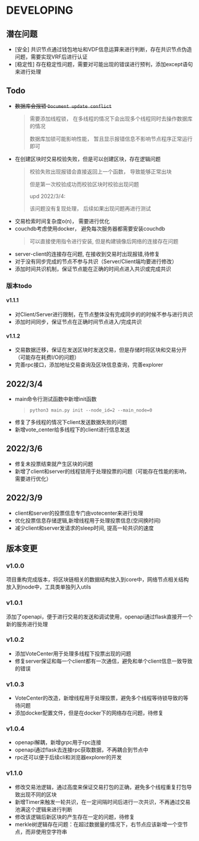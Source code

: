 # DEVELOPING

##  潜在问题

* [安全] 共识节点通过钱包地址和VDF信息运算来进行判断，存在共识节点伪造问题，需要实现VRF后进行认证
* [稳定性] 存在稳定性问题，需要对可能出现的错误进行预判，添加except语句来进行处理

## Todo

* <del>数据库会报错 `Document update conflict`</del>
  > 需要添加线程锁， 在多线程的情况下会出现多个线程同时去操作数据库的情况
  > 
  > 数据库加锁可能影响性能， 暂且显示报错信息不影响节点程序正常运行即可
* 在创建区块时交易校验失败，但是可以创建区块，存在逻辑问题
  > 校验失败出现报错会直接返回上一个函数， 导致能够正常出块
  > 
  > 但是第一次校验成功而校验区块时校验出现问题
  > 
  > upd 2022/3/4:
  > 
  > 该问题没有复现处理， 后续如果出现问题再进行测试
* 交易检索时间复杂度o(n)， 需要进行优化
* couchdb考虑使用docker， 避免每次服务器都需要安装couchdb
  > 可以直接使用指令进行安装, 但是构建镜像后网络的连接存在问题
  > 
* server-client的连接存在问题, 在接收到交易时出现报错,待修复
* 对于没有同步完成的节点不参与共识（Server/Client端均要进行修改）
* 添加时间共识机制，保证节点能在正确的时间点进入共识或完成共识
### 版本todo

#### v1.1.1

* 对Client/Server进行限制，在节点整体没有完成同步的的时候不参与进行共识
* 添加时间同步，保证节点在正确时间节点进入/完成共识

#### v1.1.2

* 交易数据迁移，保证在发送区块时发送交易，但是存储时将区块和交易分开（可能存在耗费I/O的问题）
* 完善rpc接口，添加地址交易查询及区块信息查询，完善explorer

## 2022/3/4

* main命令行测试函数中新增init函数
  > `python3 main.py init --node_id=2 --main_node=0`
* 修复了多线程的情况下client发送数据失败的问题
* 新增vote_center给多线程下的client进行信息发送

## 2022/3/6
* 修复未投票结束就产生区块的问题
* 新增了client和server的线程锁用于处理投票的问题（可能存在性能的影响， 需要进行优化）

## 2022/3/9
* client和server的投票信息专门由votecenter来进行处理
* 优化投票信息存储逻辑,新增线程用于处理投票信息(空间换时间)
* 减少client和server发请求的sleep时间, 提高一轮共识的速度

## 版本变更

### v1.0.0

项目重构完成版本，将区块链相关的数据结构放入到core中，网络节点相关结构放入到node中，工具类单独列入utils

### v1.0.1

添加了openapi，便于进行交易的发送和调试使用，openapi通过flask直接开一个新的服务进行处理

### v1.0.2

* 添加VoteCenter用于处理多线程下投票出现的问题
* 修复server保证和每一个client都有一次通信，避免和单个client信息一致导致的错误

### v1.0.3

* VoteCenter的改造，新增线程用于处理投票，避免多个线程等待锁导致的等待问题
* 添加docker配置文件，但是在docker下的网络存在问题，待修复

### v1.0.4

* openapi解耦，新增grpc用于rpc连接
* openapi通过flask去连接rpc获取数据，不再耦合到节点中
* rpc还可以便于后续cli和浏览器explorer的开发

### v1.1.0

* 修改交易池逻辑，通过高度来保证交易打包的正确，避免多个线程重复打包导致出现不同的区块
* 新增Timer来触发一轮共识，在一定间隔时间后进行一次共识，不再通过交易池满这个逻辑来进行判断
* 修改该逻辑后新区块的产生存在一定的问题，待修复
* merkle树逻辑存在问题：在超过数据量的情况下，右节点应该新增一个空节点，而非使用空字符串